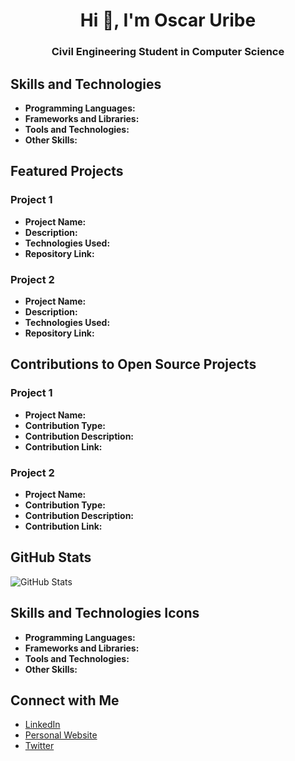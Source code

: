 <h1 align="center">Hi 👋, I'm Oscar Uribe</h1>
<h3 align="center">Civil Engineering Student in Computer Science</h3>

## Skills and Technologies

- **Programming Languages:** 
- **Frameworks and Libraries:** 
- **Tools and Technologies:** 
- **Other Skills:** 

## Featured Projects

### Project 1
- **Project Name:** 
- **Description:** 
- **Technologies Used:** 
- **Repository Link:** 

### Project 2
- **Project Name:** 
- **Description:** 
- **Technologies Used:** 
- **Repository Link:** 

## Contributions to Open Source Projects

### Project 1
- **Project Name:** 
- **Contribution Type:** 
- **Contribution Description:** 
- **Contribution Link:** 

### Project 2
- **Project Name:** 
- **Contribution Type:** 
- **Contribution Description:** 
- **Contribution Link:** 

## GitHub Stats

![GitHub Stats](https://github-readme-stats.vercel.app/api?username=YOUR_USERNAME&show_icons=true)

## Skills and Technologies Icons

- **Programming Languages:** 
- **Frameworks and Libraries:** 
- **Tools and Technologies:** 
- **Other Skills:** 

## Connect with Me

- [LinkedIn](LINK_TO_YOUR_LINKEDIN_PROFILE)
- [Personal Website](LINK_TO_YOUR_WEBSITE)
- [Twitter](LINK_TO_YOUR_TWITTER_PROFILE)

